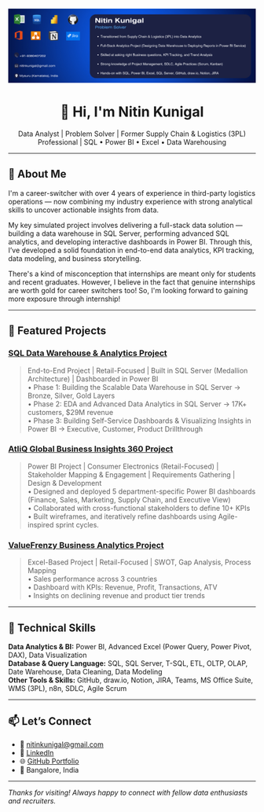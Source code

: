 <p align="center">
  <img src="https://github.com/nitinskunigal/nitinskunigal/blob/main/docs/LinkedIn_Banner_Data_Analyst_13.png?raw=true" alt="Nitin Kunigal | Aspiring Data Analyst" />
</p>

<h1 align="center">👋 Hi, I'm Nitin Kunigal</h1>
<p align="center">
  Data Analyst | Problem Solver | Former Supply Chain & Logistics (3PL) Professional | SQL • Power BI • Excel • Data Warehousing
</p>

---

## 🚀 About Me

I'm a career-switcher with over 4 years of experience in third-party logistics operations — now combining my industry experience with strong analytical skills to uncover actionable insights from data.

My key simulated project involves delivering a full-stack data solution — building a data warehouse in SQL Server, performing advanced SQL analytics, and developing interactive dashboards in Power BI. Through this, I’ve developed a solid foundation in end-to-end data analytics, KPI tracking, data modeling, and business storytelling. 

There's a kind of misconception that internships are meant only for students and recent graduates. However, I believe in the fact that genuine internships are worth gold for career switchers too! So, I'm looking forward to gaining more exposure through internship!

---

## 💼 Featured Projects

### [SQL Data Warehouse & Analytics Project](https://github.com/nitinskunigal/SQL-Data-Warehouse-and-Analytics-Project)
> End-to-End Project | Retail-Focused | Built in SQL Server (Medallion Architecture) | Dashboarded in Power BI  
• Phase 1: Building the Scalable Data Warehouse in SQL Server → Bronze, Silver, Gold Layers  
• Phase 2: EDA and Advanced Data Analytics in SQL Server → 17K+ customers, $29M revenue  
• Phase 3: Building Self-Service Dashboards & Visualizing Insights in Power BI → Executive, Customer, Product Drillthrough

### [AtliQ Global Business Insights 360 Project](https://github.com/nitinskunigal/AtliQ-Global-Business-Insights-360-Project)
> Power BI Project | Consumer Electronics (Retail-Focused) | Stakeholder Mapping & Engagement | Requirements Gathering | Design & Development  
• Designed and deployed 5 department-specific Power BI dashboards (Finance, Sales, Marketing, Supply Chain, and Executive View)  
• Collaborated with cross-functional stakeholders to define 10+ KPIs   
• Built wireframes, and iteratively refine dashboards using Agile-inspired sprint cycles.

### [ValueFrenzy Business Analytics Project](https://github.com/nitinskunigal/ValueFrenzy-Business-Data-Analytics-Project)
> Excel-Based Project | Retail-Focused | SWOT, Gap Analysis, Process Mapping  
• Sales performance across 3 countries  
• Dashboard with KPIs: Revenue, Profit, Transactions, ATV  
• Insights on declining revenue and product tier trends

---

## 🧰 Technical Skills

**Data Analytics & BI:** Power BI, Advanced Excel (Power Query, Power Pivot, DAX), Data Visualization  
**Database & Query Language:** SQL, SQL Server, T-SQL, ETL, OLTP, OLAP, Date Warehouse, Data Cleaning, Data Modeling  
**Other Tools & Skills:** GitHub, draw.io, Notion, JIRA, Teams, MS Office Suite, WMS (3PL), n8n, SDLC, Agile Scrum

---

## 📫 Let’s Connect

- 📧 [nitinkunigal@gmail.com](mailto:nitinkunigal@gmail.com)  
- 💼 [LinkedIn](https://www.linkedin.com/in/nitinskunigal/)  
- 🌐 [GitHub Portfolio](https://github.com/nitinskunigal)  
- 📍 Bangalore, India

---

_Thanks for visiting! Always happy to connect with fellow data enthusiasts and recruiters._
